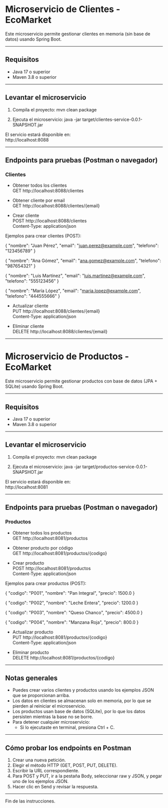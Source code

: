# Microservicio de Clientes - EcoMarket

Este microservicio permite gestionar clientes en memoria (sin base de datos) usando Spring Boot.

---

## Requisitos

- Java 17 o superior
- Maven 3.8 o superior

---

## Levantar el microservicio

1. Compila el proyecto:
   mvn clean package

2. Ejecuta el microservicio:
   java -jar target/clientes-service-0.0.1-SNAPSHOT.jar

El servicio estará disponible en:  
http://localhost:8088

---

## Endpoints para pruebas (Postman o navegador)

### Clientes

- Obtener todos los clientes  
  GET http://localhost:8088/clientes

- Obtener cliente por email  
  GET http://localhost:8088/clientes/{email}

- Crear cliente  
  POST http://localhost:8088/clientes  
  Content-Type: application/json

Ejemplos para crear clientes (POST):

{
  "nombre": "Juan Pérez",
  "email": "juan.perez@example.com",
  "telefono": "123456789"
}

{
  "nombre": "Ana Gómez",
  "email": "ana.gomez@example.com",
  "telefono": "987654321"
}

{
  "nombre": "Luis Martínez",
  "email": "luis.martinez@example.com",
  "telefono": "555123456"
}

{
  "nombre": "María López",
  "email": "maria.lopez@example.com",
  "telefono": "444555666"
}

- Actualizar cliente  
  PUT http://localhost:8088/clientes/{email}  
  Content-Type: application/json

- Eliminar cliente  
  DELETE http://localhost:8088/clientes/{email}

---

# Microservicio de Productos - EcoMarket

Este microservicio permite gestionar productos con base de datos (JPA + SQLite) usando Spring Boot.

---

## Requisitos

- Java 17 o superior
- Maven 3.8 o superior

---

## Levantar el microservicio

1. Compila el proyecto:
   mvn clean package

2. Ejecuta el microservicio:
   java -jar target/productos-service-0.0.1-SNAPSHOT.jar

El servicio estará disponible en:  
http://localhost:8081

---

## Endpoints para pruebas (Postman o navegador)

### Productos

- Obtener todos los productos  
  GET http://localhost:8081/productos

- Obtener producto por código  
  GET http://localhost:8081/productos/{codigo}

- Crear producto  
  POST http://localhost:8081/productos  
  Content-Type: application/json

Ejemplos para crear productos (POST):

{
  "codigo": "P001",
  "nombre": "Pan Integral",
  "precio": 1500.0
}

{
  "codigo": "P002",
  "nombre": "Leche Entera",
  "precio": 1200.0
}

{
  "codigo": "P003",
  "nombre": "Queso Chanco",
  "precio": 4500.0
}

{
  "codigo": "P004",
  "nombre": "Manzana Roja",
  "precio": 800.0
}

- Actualizar producto  
  PUT http://localhost:8081/productos/{codigo}  
  Content-Type: application/json

- Eliminar producto  
  DELETE http://localhost:8081/productos/{codigo}

---

## Notas generales

- Puedes crear varios clientes y productos usando los ejemplos JSON que se proporcionan arriba.
- Los datos en clientes se almacenan solo en memoria, por lo que se pierden al reiniciar el microservicio.
- Los productos usan base de datos (SQLite), por lo que los datos persisten mientras la base no se borre.
- Para detener cualquier microservicio:  
  - Si lo ejecutaste en terminal, presiona Ctrl + C.

---

## Cómo probar los endpoints en Postman

1. Crear una nueva petición.
2. Elegir el método HTTP (GET, POST, PUT, DELETE).
3. Escribir la URL correspondiente.
4. Para POST y PUT, ir a la pestaña Body, seleccionar raw y JSON, y pegar uno de los ejemplos JSON.
5. Hacer clic en Send y revisar la respuesta.

---

Fin de las instrucciones.
